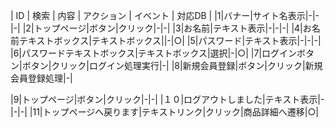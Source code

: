 | ID | 検索 | 内容 | アクション | イベント | 対応DB |
|1|バナー|サイト名表示|-|-|-|
|2|トップページ|ボタン|クリック|-|-|
|3|お名前|テキスト表示|-|-|-|
|4|お名前テキストボックス|テキストボックス||-|○|
|5|パスワード|テキスト表示|-|-|-|
|6|パスワードテキストボックス|テキストボックス|選択|-|○|
|7|ログインボタン|ボタン|クリック|ログイン処理実行|-|
|8|新規会員登録|ボタン|クリック|新規会員登録処理|-|

|9|トップページ|ボタン|クリック|-|-|
|１０|ログアウトしました|テキスト表示|-|-|-|
|11|トップページへ戻ります|テキストリンク|クリック|商品詳細へ遷移|○|
